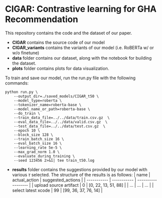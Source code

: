 # CIGAR: Contrastive learning for GHA Recommendation

This repository contains the code and the dataset of our paper.

- **CIGAR** contains the source code of our model
- **CIGAR_variants** contains the variants of our model (i.e. RoBERTa w/ or w/o finetune)
- **data** folder contains our dataset, along with the notebook for building the dataset.
- **plots** folder contains plots for data visualization.


To train and save our model, run the run.py file with the following commands:

```
python run.py \
    --output_dir=./saved_models/CIGAR_t50 \
    --model_type=roberta \
    --tokenizer_name=roberta-base \
    --model_name_or_path=roberta-base \
    --do_train \
    --train_data_file=../../data/train.csv.gz  \
    --eval_data_file=../../data/valid.csv.gz  \
    --test_data_file=../../data/test.csv.gz  \
    --epoch 10 \
    --block_size 128 \
    --train_batch_size 16 \
    --eval_batch_size 16 \
    --learning_rate 5e-5 \
    --max_grad_norm 1.0 \
    --evaluate_during_training \
    --seed 123456 2>&1| tee train_t50.log
```

- **results** folder contains the suggestions provided by our model with various $\tau$ selected. The structure of the results is as follows: 
| name        | actual_action | suggested_actions |
| ----------- | ----------- | ------------------ |
| upload source artifact     | 0      | \[0, 22, 13, 51, 88\] |
| ... | ... | ... |
| select latest xcode   | 99        | \[99, 36, 37, 76, 14\] |
